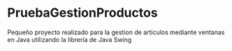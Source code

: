 # PruebaGestionProductos
Pequeño proyecto realizado para la gestion de articulos mediante ventanas en Java utilizando la librería de Java Swing

